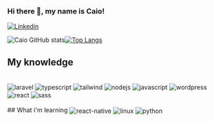 ### Hi there 👋, my name is Caio!

[![Linkedin](https://img.shields.io/badge/LinkedIn-0077B5?style=for-the-badge&logo=linkedin&logoColor=white)](https://www.linkedin.com/in/caiocesardesouza2003/)

![Caio GitHub stats](https://github-readme-stats.vercel.app/api?username=CaioSouzac1&show_icons=true&theme=tokyonight)[![Top Langs](https://github-readme-stats.vercel.app/api/top-langs/?username=CaioSouzaC1&layout=compact&theme=tokyonight)](https://github.com/CaioSouzaC1)

## My knowledge
<div style="display: inline-block"><br/>
    <img align="center" alt="laravel" src="https://img.shields.io/badge/Laravel-f9322c?style=for-the-badge&logo=laravel&logoColor=white"/>
        <img align="center" alt="typescript" src="https://img.shields.io/badge/typescript-3178c6?style=for-the-badge&logo=typescript&logoColor=white"/>
    <img align="center" alt="tailwind" src="https://img.shields.io/badge/Tailwind_CSS-38B2AC?style=for-the-badge&logo=tailwind-css&logoColor=white"/>
    <img align="center" alt="nodejs" src="https://img.shields.io/badge/Node.js-43853D?style=for-the-badge&logo=node.js&logoColor=white"/>
    <img align="center" alt="javascript" src="https://img.shields.io/badge/javascript-fcdc00?style=for-the-badge&logo=javascript&logoColor=black"/>
    <img align="center" alt="wordpress" src="https://img.shields.io/badge/Wordpress-21759B?style=for-the-badge&logo=wordpress&logoColor=white"/>
    <img align="center" alt="react" src="https://img.shields.io/badge/React-087ea4?style=for-the-badge&logo=react&logoColor=white"/>
    <img align="center" alt="sass" src="https://img.shields.io/badge/Sass-CC6699?style=for-the-badge&logo=sass&logoColor=white"/>
</div><br/>
## What i'm learning
<div style="display: inline-block"><br/>
    <img align="center" alt="react-native" src="https://img.shields.io/badge/React.native-087ea4?style=for-the-badge&logo=React&logoColor=white"/>
    <img align="center" alt="linux" src="https://img.shields.io/badge/Linux-FCC624?style=for-the-badge&logo=linux&logoColor=black"/>
    <img align="center" alt="python" src="https://img.shields.io/badge/python-2b5b84?style=for-the-badge&logo=python&logoColor=white"/>
</div><br/>
